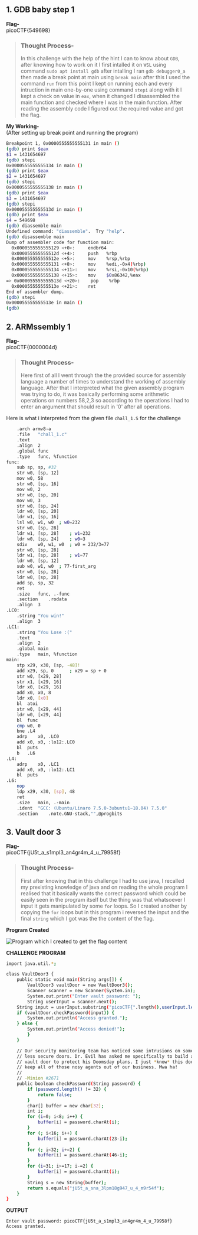 ## 1. GDB baby step 1

**Flag-**    
picoCTF{549698}

> ### **Thought Process-**
> In this challenge with the help of the hint I can to know about `GDB`, after knowing how to work on it I first intalled it on `WSL` using command
  `sudo apt install gdb` after intalling I ran `gdb debugger0_a` then made a break point at main using `break main` after this I used the command `run`
  from this point I kept on running each and every intruction in main one-by-one using command `stepi` along with it I kept a check on value in `eax`,
  when it changed I disassembled the main function and checked where I was in the main function. After reading the assembly code I figured out the
  required value and got the flag.

**My Working-**         
(After setting up break point and running the program)      
 ```bash
Breakpoint 1, 0x0000555555555131 in main ()
(gdb) print $eax
$1 = 1431654697
(gdb) stepi
0x0000555555555134 in main ()
(gdb) print $eax
$2 = 1431654697
(gdb) stepi
0x0000555555555138 in main ()
(gdb) print $eax
$3 = 1431654697
(gdb) stepi
0x000055555555513d in main ()
(gdb) print $eax
$4 = 549698
(gdb) diassemble main
Undefined command: "diassemble".  Try "help".
(gdb) disassemble main
Dump of assembler code for function main:
   0x0000555555555129 <+0>:     endbr64
   0x000055555555512d <+4>:     push   %rbp
   0x000055555555512e <+5>:     mov    %rsp,%rbp
   0x0000555555555131 <+8>:     mov    %edi,-0x4(%rbp)
   0x0000555555555134 <+11>:    mov    %rsi,-0x10(%rbp)
   0x0000555555555138 <+15>:    mov    $0x86342,%eax
=> 0x000055555555513d <+20>:    pop    %rbp
   0x000055555555513e <+21>:    ret
End of assembler dump.
(gdb) stepi
0x000055555555513e in main ()
(gdb)

 ```




















## 2. ARMssembly 1

**Flag-**     
picoCTF{0000004d}

> ### **Thought Process-**
> Here first of all I went through the the provided source for assembly language a number of times to understand the working of assembly language. After that I
  interpreted what the given assembly program was trying to do, it was basically performing some arithmetic operations on numbers 58,2,3 so according to 
  the operations I had to enter an argument that should result in '0' after all operations.

 Here is what i  interpreted from the given file `chall_1.S` for the challenge
```bash
	.arch armv8-a
	.file	"chall_1.c"
	.text
	.align	2
	.global	func
	.type	func, %function
func:
	sub	sp, sp, #32
	str	w0, [sp, 12]
	mov	w0, 58
	str	w0, [sp, 16]
	mov	w0, 2
	str	w0, [sp, 20]
	mov	w0, 3
	str	w0, [sp, 24]
	ldr	w0, [sp, 20]
	ldr	w1, [sp, 16]
	lsl	w0, w1, w0	; w0=232
	str	w0, [sp, 28] 
	ldr	w1, [sp, 28] 	; w1=232
	ldr	w0, [sp, 24]	; w0=3
	sdiv	w0, w1, w0	; w0 = 232/3=77
	str	w0, [sp, 28]
	ldr	w1, [sp, 28] 	; w1=77
	ldr	w0, [sp, 12]
	sub	w0, w1, w0 	; 77-first_arg
	str	w0, [sp, 28]
	ldr	w0, [sp, 28]
	add	sp, sp, 32
	ret
	.size	func, .-func
	.section	.rodata
	.align	3
.LC0:
	.string	"You win!"
	.align	3
.LC1:
	.string	"You Lose :("
	.text
	.align	2
	.global	main
	.type	main, %function
main:
	stp	x29, x30, [sp, -48]!
	add	x29, sp, 0		; x29 = sp + 0
	str	w0, [x29, 28]
	str	x1, [x29, 16]
	ldr	x0, [x29, 16]
	add	x0, x0, 8
	ldr	x0, [x0]
	bl	atoi
	str	w0, [x29, 44]
	ldr	w0, [x29, 44]
	bl	func
	cmp	w0, 0
	bne	.L4
	adrp	x0, .LC0
	add	x0, x0, :lo12:.LC0
	bl	puts
	b	.L6
.L4:
	adrp	x0, .LC1
	add	x0, x0, :lo12:.LC1
	bl	puts
.L6:
	nop
	ldp	x29, x30, [sp], 48
	ret
	.size	main, .-main
	.ident	"GCC: (Ubuntu/Linaro 7.5.0-3ubuntu1~18.04) 7.5.0"
	.section	.note.GNU-stack,"",@progbits

```








## 3. Vault door 3

**Flag-**   
picoCTF{jU5t_a_s1mpl3_an4gr4m_4_u_79958f}

> ### **Thought Process-**   
>First after knowing that in this challenge I had to use java, I recalled my prexisting knowledge of java and on reading the whole program I realised that it 
basically wants the correct password which could be easily seen in the program itself but the thing was that whatsoever I input it gets manipulated by some
`for` loops. So I created another by copying the `for` loops but in this program i reversed the input and the final `string` which I got was the the content
of the flag.

**Program Created**          

![Program which I created to get the flag content ](../Images/Vaultdoor3_created_program.png)

**CHALLENGE PROGRAM**      
```bash
import java.util.*;

class VaultDoor3 {
    public static void main(String args[]) {
        VaultDoor3 vaultDoor = new VaultDoor3();
        Scanner scanner = new Scanner(System.in);
        System.out.print("Enter vault password: ");
        String userInput = scanner.next();
	String input = userInput.substring("picoCTF{".length(),userInput.length()-1);
	if (vaultDoor.checkPassword(input)) {
	    System.out.println("Access granted.");
	} else {
	    System.out.println("Access denied!");
        }
    }

    // Our security monitoring team has noticed some intrusions on some of the
    // less secure doors. Dr. Evil has asked me specifically to build a stronger
    // vault door to protect his Doomsday plans. I just *know* this door will
    // keep all of those nosy agents out of our business. Mwa ha!
    //
    // -Minion #2671
    public boolean checkPassword(String password) {
        if (password.length() != 32) {
            return false;
        }
        char[] buffer = new char[32];
        int i;
        for (i=0; i<8; i++) {
            buffer[i] = password.charAt(i);
        }
        for (; i<16; i++) {
            buffer[i] = password.charAt(23-i);
        }
        for (; i<32; i+=2) {
            buffer[i] = password.charAt(46-i);
        }
        for (i=31; i>=17; i-=2) {
            buffer[i] = password.charAt(i);
        }
        String s = new String(buffer);
        return s.equals("jU5t_a_sna_3lpm18g947_u_4_m9r54f");
    }
}

```
**OUTPUT**    
```
Enter vault password: picoCTF{jU5t_a_s1mpl3_an4gr4m_4_u_79958f}
Access granted.
```


